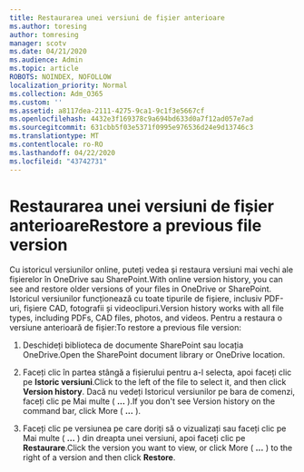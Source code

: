 ```yaml
---
title: Restaurarea unei versiuni de fișier anterioare
ms.author: toresing
author: tomresing
manager: scotv
ms.date: 04/21/2020
ms.audience: Admin
ms.topic: article
ROBOTS: NOINDEX, NOFOLLOW
localization_priority: Normal
ms.collection: Adm_O365
ms.custom: ''
ms.assetid: a8117dea-2111-4275-9ca1-9c1f3e5667cf
ms.openlocfilehash: 4432e3f169378c9a694bd633d0a7f12ad057e7ad
ms.sourcegitcommit: 631cbb5f03e5371f0995e976536d24e9d13746c3
ms.translationtype: MT
ms.contentlocale: ro-RO
ms.lasthandoff: 04/22/2020
ms.locfileid: "43742731"
---
```

# <a name="restore-a-previous-file-version"></a><span data-ttu-id="abcb2-102">Restaurarea unei versiuni de fișier anterioare</span><span class="sxs-lookup"><span data-stu-id="abcb2-102">Restore a previous file version</span></span>

<span data-ttu-id="abcb2-103">Cu istoricul versiunilor online, puteți vedea și restaura versiuni mai vechi ale fișierelor în OneDrive sau SharePoint.</span><span class="sxs-lookup"><span data-stu-id="abcb2-103">With online version history, you can see and restore older versions of your files in OneDrive or SharePoint.</span></span> <span data-ttu-id="abcb2-104">Istoricul versiunilor funcționează cu toate tipurile de fișiere, inclusiv PDF-uri, fișiere CAD, fotografii și videoclipuri.</span><span class="sxs-lookup"><span data-stu-id="abcb2-104">Version history works with all file types, including PDFs, CAD files, photos, and videos.</span></span> <span data-ttu-id="abcb2-105">Pentru a restaura o versiune anterioară de fișier:</span><span class="sxs-lookup"><span data-stu-id="abcb2-105">To restore a previous file version:</span></span>
  
1. <span data-ttu-id="abcb2-106">Deschideți biblioteca de documente SharePoint sau locația OneDrive.</span><span class="sxs-lookup"><span data-stu-id="abcb2-106">Open the SharePoint document library or OneDrive location.</span></span>
    
2. <span data-ttu-id="abcb2-107">Faceți clic în partea stângă a fișierului pentru a-l selecta, apoi faceți clic pe **Istoric versiuni**.</span><span class="sxs-lookup"><span data-stu-id="abcb2-107">Click to the left of the file to select it, and then click **Version history**.</span></span> <span data-ttu-id="abcb2-108">Dacă nu vedeți Istoricul versiunilor pe bara de comenzi, faceți clic pe Mai multe ( **...** ).</span><span class="sxs-lookup"><span data-stu-id="abcb2-108">If you don't see Version history on the command bar, click More ( **...** ).</span></span> 
    
3. <span data-ttu-id="abcb2-109">Faceți clic pe versiunea pe care doriți să o vizualizați sau faceți clic pe Mai multe ( **...** ) din dreapta unei versiuni, apoi faceți clic pe **Restaurare**.</span><span class="sxs-lookup"><span data-stu-id="abcb2-109">Click the version you want to view, or click More ( **...** ) to the right of a version and then click **Restore**.</span></span>
    

